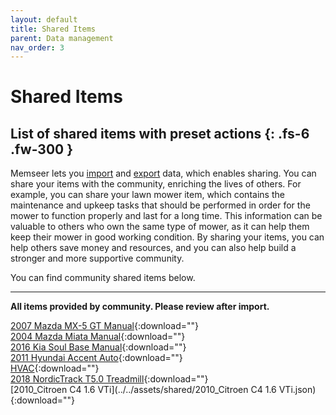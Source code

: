```yaml
---
layout: default
title: Shared Items
parent: Data management
nav_order: 3
---
```


# Shared Items
List of shared items with preset actions
{: .fs-6 .fw-300 }
---

Memseer lets you [import](../docs/import_export/import.md) and [export](../docs/import_export/export.md) data, which enables sharing. You can share your items with the community, enriching the lives of others. For example, you can share your lawn mower item, which contains the maintenance and upkeep tasks that should be performed in order for the mower to function properly and last for a long time. This information can be valuable to others who own the same type of mower, as it can help them keep their mower in good working condition. By sharing your items, you can help others save money and resources, and you can also help build a stronger and more supportive community.

You can find community shared items below.

---

**All items provided by community. Please review after import.**

[2007 Mazda MX-5 GT Manual](../../assets/shared/2007_Mazda_MX-5_GT_Manual.json){:download=""}\
[2004 Mazda Miata Manual](../../assets/shared/2004_Mazda_Miata_Manual.json){:download=""}\
[2016 Kia Soul Base Manual](../../assets/shared/2016_Kia_Soul_Base_Manual.json){:download=""}\
[2011 Hyundai Accent Auto](../../assets/shared/2011_Hyundai_Accent_Auto.json){:download=""}\
[HVAC](../../assets/shared/HVAC.json){:download=""}\
[2018 NordicTrack T5.0 Treadmill](../../assets/shared/2018_NordicTrack_T5.0.json){:download=""}\
[2010_Citroen C4 1.6 VTi](../../assets/shared/2010_Citroen C4 1.6 VTi.json){:download=""}
